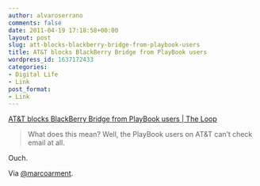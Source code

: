 ```yaml
---
author: alvaroserrano
comments: false
date: 2011-04-19 17:18:58+00:00
layout: post
slug: att-blocks-blackberry-bridge-from-playbook-users
title: AT&T blocks BlackBerry Bridge from PlayBook users
wordpress_id: 1637172433
categories:
- Digital Life
- Link
post_format:
- Link
---
```


[AT&T blocks BlackBerry Bridge from PlayBook users | The Loop](http://www.loopinsight.com/2011/04/19/att-blocks-blackberry-bridge-from-playbook-users/)


<blockquote>What does this mean? Well, the PlayBook users on AT&T can’t check email at all.</blockquote>


Ouch.

Via [@marcoarment](https://twitter.com/marcoarment/status/60382205964324864).
